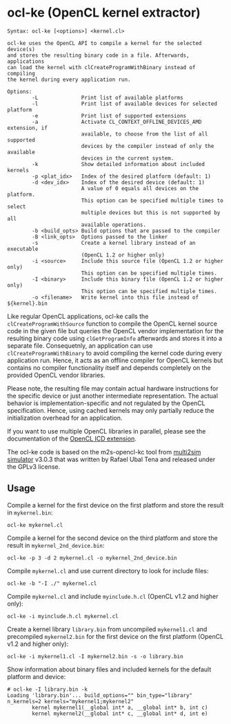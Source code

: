 ocl-ke (OpenCL kernel extractor)
================================

```
Syntax: ocl-ke [<options>] <kernel.cl>

ocl-ke uses the OpenCL API to compile a kernel for the selected device(s)
and stores the resulting binary code in a file. Afterwards, applications
can load the kernel with clCreateProgramWithBinary instead of compiling
the kernel during every application run.

Options:
        -L              Print list of available platforms
        -l              Print list of available devices for selected platform
        -e              Print list of supported extensions
        -a              Activate CL_CONTEXT_OFFLINE_DEVICES_AMD extension, if
                        available, to choose from the list of all supported
                        devices by the compiler instead of only the available
                        devices in the current system.
        -k              Show detailed information about included kernels
        -p <plat_idx>   Index of the desired platform (default: 1)
        -d <dev_idx>    Index of the desired device (default: 1)
                        A value of 0 equals all devices on the platform.
                        This option can be specified multiple times to select
                        multiple devices but this is not supported by all
                        available operations. 
        -b <build_opts> Build options that are passed to the compiler
        -B <link_opts>  Options passed to the linker
        -s              Create a kernel library instead of an executable
                        (OpenCL 1.2 or higher only)
        -i <source>     Include this source file (OpenCL 1.2 or higher only)
                        This option can be specified multiple times.
        -I <binary>     Include this binary file (OpenCL 1.2 or higher only)
                        This option can be specified multiple times.
        -o <filename>   Write kernel into this file instead of ${kernel}.bin
```

Like regular OpenCL applications, ocl-ke calls the `clCreateProgramWithSource` function to compile the OpenCL kernel source code in the given file but queries the OpenCL vendor implementation for the resulting binary code using `clGetProgramInfo` afterwards and stores it into a separate file. Consequetnly, an application can use `clCreateProgramWithBinary` to avoid compiling the kernel code during every application run. Hence, it acts as an offline compiler for OpenCL kernels but contains no compiler functionality itself and depends completely on the provided OpenCL vendor libraries.

Please note, the resulting file may contain actual hardware instructions for the specific device or just another intermediate representation. The actual behavior is implementation-specific and not regulated by the OpenCL specification. Hence, using cached kernels may only partially reduce the initialization overhead for an application.

If you want to use multiple OpenCL libraries in parallel, please see the documentation of the [OpenCL ICD extension](https://www.khronos.org/registry/cl/extensions/khr/cl_khr_icd.txt).

The ocl-ke code is based on the m2s-opencl-kc tool from [multi2sim simulator](https://www.multi2sim.org/) v3.0.3 that was written by Rafael Ubal Tena and released under the GPLv3 license.

Usage
-----

Compile a kernel for the first device on the first platform and store the result in `mykernel.bin`:

`ocl-ke mykernel.cl`

Compile a kernel for the second device on the third platform and store the result in `mykernel_2nd_device.bin`:

`ocl-ke -p 3 -d 2 mykernel.cl -o mykernel_2nd_device.bin`

Compile `mykernel.cl` and use current directory to look for include files:

`ocl-ke -b "-I ./" mykernel.cl`

Compile `mykernel.cl` and include `myinclude.h.cl` (OpenCL v1.2 and higher only):

`ocl-ke -i myinclude.h.cl mykernel.cl`

Create a kernel library `library.bin` from uncompiled `mykernel1.cl` and precompiled `mykernel2.bin` for the
first device on the first platform (OpenCL v1.2 and higher only):

`ocl-ke -i mykernel1.cl -I mykernel2.bin -s -o library.bin`

Show information about binary files and included kernels for the default platform and device:

```
# ocl-ke -I library.bin -k
Loading 'library.bin'... build_options="" bin_type="library" n_kernels=2 kernels="mykernel1;mykernel2"
        kernel mykernel1(__global int* a, __global int* b, int c)
        kernel mykernel2(__global int* c, __global int* d, int e)
```